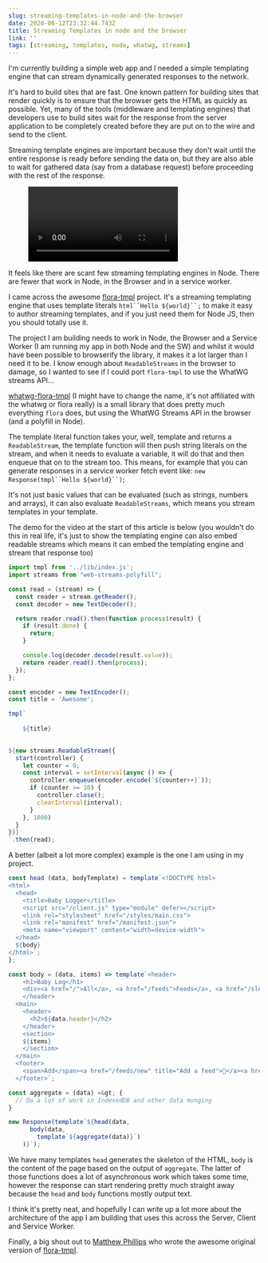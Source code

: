 ```yaml
---
slug: streaming-templates-in-node-and-the-browser
date: 2020-06-12T23:32:44.743Z
title: Streaming Templates in node and the browser
link: ''
tags: [streaming, templates, node, whatwg, streams]
---
```


I'm currently building a simple web app and I needed a simple templating engine that can stream dynamically generated responses to the network.&nbsp;

It's hard to build sites that are fast. One known pattern for building sites that render quickly is to ensure that the browser gets the HTML as quickly as possible. Yet, many of the tools (middleware and templating engines) that developers use to build sites wait for the response from the server application to be completely created before they are put on to the wire and send to the client.

Streaming template engines are important because they don't wait until the entire response is ready before sending the data on, but they are also able to wait for gathered data (say from a database request) before proceeding with the rest of the response.

<figure><video src="/videos/2020-06-12-streaming-templates-in-node-and-the-browser-0.mp4" alt="Streaming templating in action" controls></video></figure>

It feels like there are scant few streaming templating engines in Node. There are fewer that work in Node, in the Browser and in a service worker.

I came across the awesome [flora-tmpl](https://www.npmjs.com/package/flora-tmpl) project. It's a streaming templating engine that uses template literals `html``Hello ${world}``;` to make it easy to author streaming templates, and if you just need them for Node JS, then you should totally use it.

The project I am building needs to work in Node, the Browser and a Service Worker (I am running my app in both Node and the SW) and whilst it would have been possible to browserify the library, it makes it a lot larger than I need it to be. I know enough about `ReadableStreams` in the browser to damage, so I wanted to see if I could port `flora-tmpl` to use the WhatWG streams API...

[whatwg-flora-tmpl](https://www.npmjs.com/package/whatwg-flora-tmpl) (I might have to change the name, it's not affiliated with the whatwg or flora really) is a small library that does pretty much everything `flora` does, but using the WhatWG Streams API in the browser (and a polyfill in Node).

The template literal function takes your, well, template and returns a `ReadableStream`, the template function will then push string literals on the stream, and when it needs to evaluate a variable, it will do that and then enqueue that on to the stream too. This means, for example that you can generate responses in a service worker fetch event like: `new Response(tmpl``Hello ${world}``)`;

It's not just basic values that can be evaluated (such as strings, numbers and arrays), it can also evaluate `ReadableStreams`, which means you stream templates in your template.

The demo for the video at the start of this article is below (you wouldn't do this in real life, it's just to show the templating engine can also embed readable streams which means it can embed the templating engine and stream that response too)

```JavaScript
import tmpl from '../lib/index.js';
import streams from "web-streams-polyfill";

const read = (stream) => {
  const reader = stream.getReader();
  const decoder = new TextDecoder();

  return reader.read().then(function process(result) {
    if (result.done) {
      return;
    }

    console.log(decoder.decode(result.value));
    return reader.read().then(process);
  });
};

const encoder = new TextEncoder();
const title = 'Awesome';

tmpl`
  
    ${title}
  

${new streams.ReadableStream({
  start(controller) {
    let counter = 0;
    const interval = setInterval(async () => { 
      controller.enqueue(encoder.encode(`${counter++}`));
      if (counter >= 10) {
        controller.close();
        clearInterval(interval);
      }
    }, 1000)
  }
})}
`.then(read);
```

A better (albeit a lot more complex) example is the one I am using in my project.

```JavaScript
const head (data, bodyTemplate) = template`<!DOCTYPE html>
<html>
  <head>
    <title>Baby Logger</title>
    <script src="/client.js" type="module" defer></script>
    <link rel="stylesheet" href="/styles/main.css">
    <link rel="manifest" href="/manifest.json">
    <meta name="viewport" content="width=device-width">
  </head>
  ${body}
</html>`;
};

const body = (data, items) => template`<header>
    <h1>Baby Log</h1>
    <div><a href="/">All</a>, <a href="/feeds">Feeds</a>, <a href="/sleeps">Sleeps</a>, <a href="/poops">Poops</a>,  <a href="/wees">Wees</a></div>
    </header>
  <main>
    <header>
      <h2>${data.header}</h2>
    </header>
    <section>
    ${items}
    </section>
  </main>
  <footer>
    <span>Add</span><a href="/feeds/new" title="Add a feed">🍼</a><a href="/sleeps/new" title="Add a Sleep">💤</a><a href="/poops/new" title="Add a Poop">💩</a><a href="/wees/new" title="Add a Wee">⛲️</a>
  </footer>`;

const aggregate = (data) =&gt; {
  // Do a lot of work in IndexedDB and other data munging
}

new Response(template`${head(data,
      body(data,
        template`${aggregate(data)}`)
    )}`);
```

We have many templates `head` generates the skeleton of the HTML, `body` is the content of the page based on the output of `aggregate`. The latter of those functions does a lot of asynchronous work which takes some time, however the response can start rendering pretty much straight away because the `head` and `body` functions mostly output text.

I think it's pretty neat, and hopefully I can write up a lot more about the architecture of the app I am building that uses this across the Server, Client and Service Worker.

Finally, a big shout out to [Matthew Phillips](https://twitter.com/matthewcp) who wrote the awesome original version of [flora-tmpl](https://github.com/matthewp/flora).

